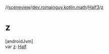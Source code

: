 //[sceneview](../../../index.md)/[dev.romainguy.kotlin.math](../index.md)/[Half3](index.md)/[z](z.md)

# z

[androidJvm]\
var [z](z.md): [Half](../-half/index.md)
